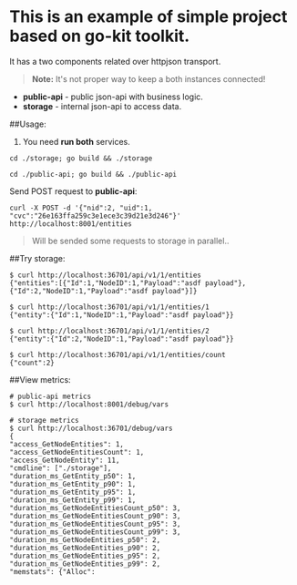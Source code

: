 # This is an example of simple project based on **go-kit toolkit**.
It has a two components related over httpjson transport.
> **Note:** It's not proper way to keep a both instances connected!

- **public-api** - public json-api with business logic.
- **storage** - internal json-api to access data.

##Usage:
1) You need **run both** services.
```
cd ./storage; go build && ./storage
```
```
cd ./public-api; go build && ./public-api
```

Send POST request to **public-api**:
```
curl -X POST -d '{"nid":2, "uid":1, "cvc":"26e163ffa259c3e1ece3c39d21e3d246"}' http://localhost:8001/entities
```
> Will be sended some requests to storage in parallel..


##Try storage:
```
$ curl http://localhost:36701/api/v1/1/entities
{"entities":[{"Id":1,"NodeID":1,"Payload":"asdf payload"},{"Id":2,"NodeID":1,"Payload":"asdf payload"}]}

$ curl http://localhost:36701/api/v1/1/entities/1
{"entity":{"Id":1,"NodeID":1,"Payload":"asdf payload"}}

$ curl http://localhost:36701/api/v1/1/entities/2
{"entity":{"Id":2,"NodeID":1,"Payload":"asdf payload"}}

$ curl http://localhost:36701/api/v1/1/entities/count
{"count":2}
```

##View metrics:
```
# public-api metrics
$ curl http://localhost:8001/debug/vars

# storage metrics
$ curl http://localhost:36701/debug/vars
{
"access_GetNodeEntities": 1,
"access_GetNodeEntitiesCount": 1,
"access_GetNodeEntity": 11,
"cmdline": ["./storage"],
"duration_ms_GetEntity_p50": 1,
"duration_ms_GetEntity_p90": 1,
"duration_ms_GetEntity_p95": 1,
"duration_ms_GetEntity_p99": 1,
"duration_ms_GetNodeEntitiesCount_p50": 3,
"duration_ms_GetNodeEntitiesCount_p90": 3,
"duration_ms_GetNodeEntitiesCount_p95": 3,
"duration_ms_GetNodeEntitiesCount_p99": 3,
"duration_ms_GetNodeEntities_p50": 2,
"duration_ms_GetNodeEntities_p90": 2,
"duration_ms_GetNodeEntities_p95": 2,
"duration_ms_GetNodeEntities_p99": 2,
"memstats": {"Alloc":
```
